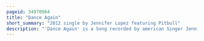 ```yaml
---
pageid: 34970964
title: "Dance Again"
short_summary: "2012 single by Jennifer Lopez featuring Pitbull"
description: "'Dance Again' is a Song recorded by american Singer Jennifer Lopez for her first greatest Hits album, Dance Again. . . The Hits. It features guest Vocals from american Rapper Pitbull. The Song was written by Enrique Iglesias, Bilal 'the Chef' Hajji, Aj Junior, Pitbull and Redone, who also produced the Song. Lopez was unsure when the Song was written whether the Song would be the lead single from a greatest Hits album or a new Studio Album."
---
```

